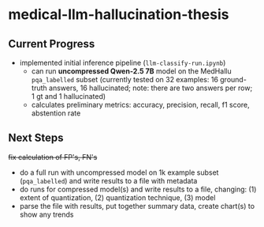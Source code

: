 # medical-llm-hallucination-thesis

## Current Progress
* implemented initial inference pipeline (`llm-classify-run.ipynb`)
    * can run **uncompressed Qwen-2.5 7B** model on the MedHallu `pqa_labelled` subset (currently tested on 32 examples: 16 ground-truth answers, 16 hallucinated; note: there are two answers per row; 1 gt and 1 hallucinated)
    * calculates preliminary metrics: accuracy, precision, recall, f1 score, abstention rate

## Next Steps
~~fix calculation of FP's, FN's~~
* do a full run with uncompressed model on 1k example subset (`pqa_labelled`) and write results to a file with metadata
* do runs for compressed model(s) and write results to a file, changing: (1) extent of quantization, (2) quantization technique, (3) model
* parse the file with results, put together summary data, create chart(s) to show any trends
